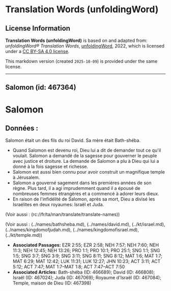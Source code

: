 # Translation Words (unfoldingWord)

## License Information

**Translation Words (unfoldingWord)** is based on and adapted from: _unfoldingWord® Translation Words_, [unfoldingWord](https://unfoldingword.org/utw), 2022, which is licensed under a [CC BY-SA 4.0 license](https://creativecommons.org/licenses/by-sa/4.0/legalcode.en).

This markdown version (created `2025-10-09`) is provided under the same license.



--------------------------------

## Salomon (id: 467364)

Salomon
=======

Données :
---------

Salomon était un des fils du roi David. Sa mère était Bath\-shéba.

* Quand Salomon est devenu roi, Dieu lui a dit de demander tout ce qu'il voulait. Salomon a demandé de la sagesse pour gouverner le peuple avec justice et droiture. La demande de Salomon a plu à Dieu qui lui a donné à la fois sagesse et richesse.
* Salomon est aussi bien connu pour avoir construit un magnifique temple à Jérusalem.
* Salomon a gouverné sagement dans les premières années de son règne. Plus tard, il a agi imprudemment quand il a épousé de nombreuses femmes étrangères et a commencé à adorer leurs dieux.
* En raison de l'infidélité de Salomon, après sa mort, Dieu a divisé les Israélites en deux royaumes: Israël et Juda.

(Voir aussi : (rc://fr/ta/man/translate/translate\-names))

(Voir aussi : (../names/bathsheba.md), (../names/david.md), (../kt/israel.md), (../names/kingdomofjudah.md), (../names/kingdomofisrael.md), (../kt/temple.md))

* **Associated Passages:** EZR 2:55; EZR 2:58; NEH 7:57; NEH 7:60; NEH 11:3; NEH 12:45; NEH 13:26; PRO 1:1; PRO 10:1; PRO 25:1; SNG 1:1; SNG 1:5; SNG 3:7; SNG 3:9; SNG 3:11; SNG 8:11; SNG 8:12; MAT 1:6; MAT 1:7; MAT 6:29; MAT 12:42; LUK 11:31; LUK 12:27; JHN 10:23; ACT 3:11; ACT 5:12; ACT 7:47; MAT 1:7–MAT 1:8; ACT 7:47–ACT 7:50
* **Associated Articles:** Bath-shéba (ID: 466689); David (ID: 466808); Israël (ID: 467024); Juda (ID: 467069); Royaume d'Israël (ID: 467084); Temple, maison de Dieu (ID: 467398)

